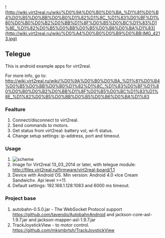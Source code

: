 ![http://wiki.virt2real.ru/wiki/%D0%9A%D0%B0%D0%BA_%D1%81%D0%B4%D0%B5%D0%BB%D0%B0%D1%82%D1%8C_%D1%83%D0%BF%D1%80%D0%B0%D0%B2%D0%BB%D1%8F%D0%B5%D0%BC%D1%83%D1%8E_%D1%82%D0%B5%D0%BB%D0%B5%D0%B6%D0%BA%D1%83](http://wiki.virt2real.ru/wiki/%D0%A4%D0%B0%D0%B9%D0%BB:IMG_4213.jpg)
## Telegue
This is android example apps for virt2real.

For more info, go to: http://wiki.virt2real.ru/wiki/%D0%9A%D0%B0%D0%BA_%D1%81%D0%B4%D0%B5%D0%BB%D0%B0%D1%82%D1%8C_%D1%83%D0%BF%D1%80%D0%B0%D0%B2%D0%BB%D1%8F%D0%B5%D0%BC%D1%83%D1%8E_%D1%82%D0%B5%D0%BB%D0%B5%D0%B6%D0%BA%D1%83

### Fealture
1. Connect/disconnect to virt2real.
2. Send commands to motors.
3. Get status from virt2real: battery vol, wi-fi status.
4. Change setup settings: ip-address, port and timeout.

### Usage

1. ![scheme](http://wiki.virt2real.ru/wiki/%D0%A4%D0%B0%D0%B9%D0%BB:Telegue.png)
2. Image for Virt2real 13_03_2014 or later, with telegue module:
http://files.virt2real.ru/firmware/virt2real-board/1.1
3. Device with Android OS. Min version: Android 4.0 «Ice Cream Sandwich». Api level >=11.
4. Default settings: 192.168.1.128:1083 and 6000 ms timeout.

### Project base
1. autobahn-0.5.0.jar - The WebSocket Protocol support https://github.com/tavendo/AutobahnAndroid and jackson-core-asl-1.9.7.jar and jackson-mapper-asl-1.9.7.jar
2. TrackJoystickView - to motor control. https://github.com/mksmbrtsh/TrackJoystickView
